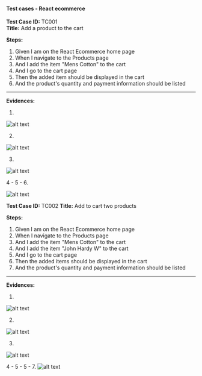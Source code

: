 #### Test cases - React ecommerce

**Test Case ID:** TC001  
**Title:** Add a product to the cart

**Steps:**
1. Given I am on the React Ecommerce home page
2. When I navigate to the Products page
3. And I add the item "Mens Cotton" to the cart
4. And I go to the cart page
5. Then the added item should be displayed in the cart
6. And the product's quantity and payment information should be listed

---

**Evidences:**

1. 
![alt text](image.png)

2. 
![alt text](image-3.png)

3. 
![alt text](image-1.png)

4 - 5 - 6.

![alt text](image-2.png)

**Test Case ID:** TC002
**Title:** Add to cart two products

**Steps:**
1. Given I am on the React Ecommerce home page
2. When I navigate to the Products page
3. And I add the item "Mens Cotton" to the cart
4. And I add the item "John Hardy W" to the cart
5. And I go to the cart page
6. Then the added items should be displayed in the cart
7. And the product's quantity and payment information should be listed

---

**Evidences:**

1. 
![alt text](image-4.png)

2. 
![alt text](image-5.png)

3. 
![alt text](image-6.png)

4 - 5 - 5 - 7.
![alt text](image-7.png) 